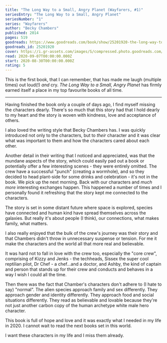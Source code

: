 ```yaml
---
title: "The Long Way to a Small, Angry Planet (Wayfarers, #1)"
seriesEntry: "The Long Way to a Small, Angry Planet"
seriesNumber: "1"
series: "Wayfarers"
author: "Becky Chambers"
published: 2014
pages: 519
goodreads: https://www.goodreads.com/book/show/25201920-the-long-way-to-a-small-angry-planet
goodreads_id: 25201920
cover: https://i.gr-assets.com/images/S/compressed.photo.goodreads.com/books/1438590529l/25201920._SX315_.jpg
read: 2020-09-07T00:00:00.000Z
start: 2020-08-30T00:00:00.000Z
rating: 5
---
```


This is the first book, that I can remember, that has made me laugh (multiple times) out loud(!) _and_ cry. _The Long Way to a Small, Angry Planet_ has firmly earned itself a place in my top favourite books of all time.

---

Having finished the book only a couple of days ago, I find myself missing the characters dearly. There's so much that this story had that I hold dearly to my heart and the story is woven with kindness, love and acceptance of others.

I also loved the writing style that Becky Chambers has. I was quickly introduced not only to the characters, but to _their_ character and it was clear what was important to them and how the characters cared about each other.

Another detail in their writing that I noticed and appreciated, was that the mundane aspects of the story, which could easily pad out a book or potentially offer a few interesting scenes - they were entirely omitted. The crew have a successful "punch" (creating a wormhole), and so they decided to head plant-side for some drinks and celebration - it's not in the book. We pick up the next morning. Back with our characters and _much more_ interesting exchanges happen. This happened a number of times and I personally found it refreshing that the story kept me connected to the characters.

The story is set in some distant future where space is explored, species have connected and human kind have spread themselves across the galaxies. But really it's about people (I think), our connections, what makes family, what matters.

I also really enjoyed that the bulk of the crew's journey was their story and that Chambers didn't throw in unnecessary suspense or tension. For me it make the characters and the world all that more real and believable.

It was hard not to fall in love with the crew too, especially the "core crew", comprising of Kizzy and Jenks - the techheads, Sissex the super cool reptilian pilot, Dr Chef - a chef…and a doctor, and Ashby, the kind of captain and person that stands up for their crew and conducts and behaves in a way I wish I could all the time.

Then there was the fact that Chamber's characters don't adhere to (I hate to say) "normal". The alien species approach family and sex differently. They approach gender and identity differently. They approach food and social situations differently. They read as believable and lovable because they're not just another carbon copy of the human archetype white male hero character.

This book is full of hope and love and it was exactly what I needed in my life in 2020. I cannot wait to read the next books set in this world.

I want these characters in my life and I miss them already.
